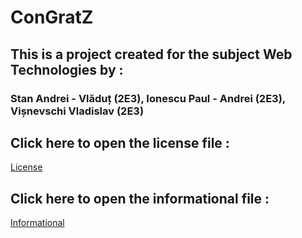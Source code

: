 # ConGratZ
## This is a project created for the subject Web Technologies by :
### Stan Andrei - Vlăduț  (2E3), Ionescu Paul - Andrei (2E3), Vișnevschi Vladislav  (2E3)

## Click here to open the license file :
[License](./others/License.md)

## Click here to open the informational file :
[Informational](./others/Informational.md)
